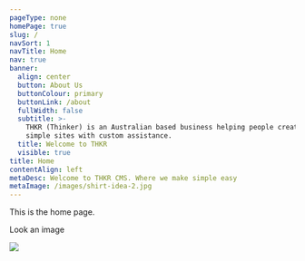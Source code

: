```yaml
---
pageType: none
homePage: true
slug: /
navSort: 1
navTitle: Home
nav: true
banner:
  align: center
  button: About Us
  buttonColour: primary
  buttonLink: /about
  fullWidth: false
  subtitle: >-
    THKR (Thinker) is an Australian based business helping people create fast,
    simple sites with custom assistance.
  title: Welcome to THKR
  visible: true
title: Home
contentAlign: left
metaDesc: Welcome to THKR CMS. Where we make simple easy
metaImage: /images/shirt-idea-2.jpg
---
```

This is the home page.

Look an image

![](/images/shirt-idea-2.jpg)
